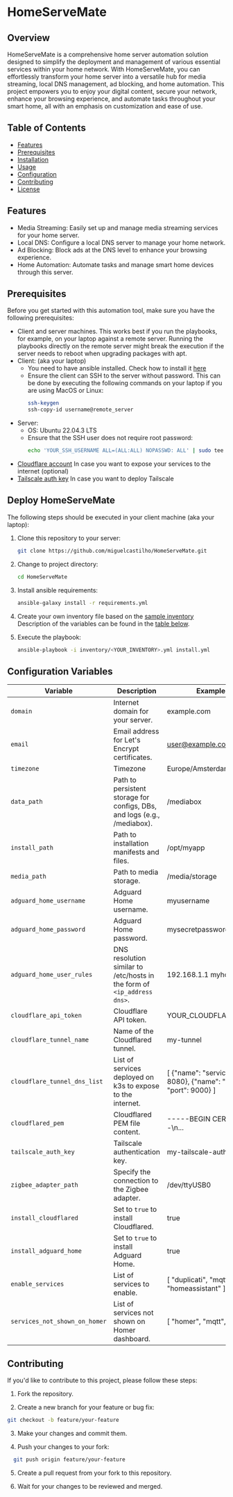 # HomeServeMate

## Overview

HomeServeMate is a comprehensive home server automation solution designed to simplify the deployment and management of various essential services within your home network.
With HomeServeMate, you can effortlessly transform your home server into a versatile hub for media streaming, local DNS management, ad blocking, and home automation. 
This project empowers you to enjoy your digital content, secure your network, enhance your browsing experience, and automate tasks throughout your smart home, all with an emphasis on customization and ease of use.

## Table of Contents

- [Features](#features)
- [Prerequisites](#prerequisites)
- [Installation](#installation)
- [Usage](#usage)
- [Configuration](#configuration)
- [Contributing](#contributing)
- [License](#license)

## Features

- Media Streaming: Easily set up and manage media streaming services for your home server.
- Local DNS: Configure a local DNS server to manage your home network.
- Ad Blocking: Block ads at the DNS level to enhance your browsing experience.
- Home Automation: Automate tasks and manage smart home devices through this server.

## Prerequisites

Before you get started with this automation tool, make sure you have the following prerequisites:

- Client and server machines. This works best if you run the playbooks, for example, on your laptop against a remote server. Running the playbooks directly on the remote server might break the execution if the server needs to reboot when upgrading packages with apt.
- Client: (aka your laptop)
  - You need to have ansible installed. Check how to install it [here](https://docs.ansible.com/ansible/latest/installation_guide/intro_installation.html#installing-and-upgrading-ansible-with-pipx)
  - Ensure the client can SSH to the server without password. This can be done by executing the following commands on your laptop if you are using MacOS or Linux:
    ```bash
    ssh-keygen
    ssh-copy-id username@remote_server
    ```
- Server:
  - OS: Ubuntu 22.04.3 LTS
  - Ensure that the SSH user does not require root password:
    ```bash
    echo 'YOUR_SSH_USERNAME ALL=(ALL:ALL) NOPASSWD: ALL' | sudo tee /etc/sudoers.d/YOUR_SSH_USERNAME
    ```
- [Cloudflare account](https://dash.cloudflare.com/sign-up) In case you want to expose your services to the internet (optional)
- [Tailscale auth key](https://tailscale.com/kb/1085/auth-keys/#step-1-generate-an-auth-key) In case you want to deploy Tailscale

## Deploy HomeServeMate

The following steps should be executed in your client machine (aka your laptop):
1. Clone this repository to your server:
   ```bash
   git clone https://github.com/miguelcastilho/HomeServeMate.git
   ```
2. Change to project directory:
   ```bash
   cd HomeServeMate
   ```
2. Install ansible requirements:
   ```bash
   ansible-galaxy install -r requirements.yml
   ```
3. Create your own inventory file based on the [sample inventory](inventory/inventory.yml)
   Description of the variables can be found in the [table below](#configuration-variables).

4. Execute the playbook:
   ```bash
   ansible-playbook -i inventory/<YOUR_INVENTORY>.yml install.yml
   ```

## Configuration Variables

| Variable                    | Description                                       | Example Value              |
|-----------------------------|---------------------------------------------------|----------------------------|
| `domain`                    | Internet domain for your server.                 | example.com                |
| `email`                     | Email address for Let's Encrypt certificates.    | user@example.com           |
| `timezone`                  | Timezone                | Europe/Amsterdam           |
| `data_path`                 | Path to persistent storage for configs, DBs, and logs (e.g., /mediabox). | /mediabox |
| `install_path`              | Path to installation manifests and files.        | /opt/myapp                |
| `media_path`                | Path to media storage.                           | /media/storage            |
| `adguard_home_username`     | Adguard Home username.                          | myusername                |
| `adguard_home_password`     | Adguard Home password.                          | mysecretpassword           |
| `adguard_home_user_rules`   | DNS resolution similar to /etc/hosts in the form of `<ip_address dns>`. | 192.168.1.1 myhostname |
| `cloudflare_api_token`      | Cloudflare API token.                            | YOUR_CLOUDFLARE_API_TOKEN |
| `cloudflare_tunnel_name`    | Name of the Cloudflared tunnel.                 | my-tunnel                 |
| `cloudflare_tunnel_dns_list`| List of services deployed on k3s to expose to the internet. | [ {"name": "service1", "port": 8080}, {"name": "service2", "port": 9000} ] |
| `cloudflared_pem`           | Cloudflared PEM file content.                   | -----BEGIN CERTIFICATE-----\n...  |
| `tailscale_auth_key`        | Tailscale authentication key.                   | my-tailscale-auth-key     |
| `zigbee_adapter_path`       | Specify the connection to the Zigbee adapter.  | /dev/ttyUSB0              |
| `install_cloudflared`       | Set to `true` to install Cloudflared.           | true                      |
| `install_adguard_home`      | Set to `true` to install Adguard Home.          | true                      |
| `enable_services`           | List of services to enable.                     | [ "duplicati", "mqtt", "homeassistant" ] |
| `services_not_shown_on_homer`| List of services not shown on Homer dashboard.  | [ "homer", "mqtt", "recyclarr" ] |




## Contributing
If you'd like to contribute to this project, please follow these steps:

1. Fork the repository.

2. Create a new branch for your feature or bug fix:

  ```bash
  git checkout -b feature/your-feature
  ```

3. Make your changes and commit them.

4. Push your changes to your fork:

  ```bash
    git push origin feature/your-feature
  ```

5. Create a pull request from your fork to this repository.

6. Wait for your changes to be reviewed and merged.


